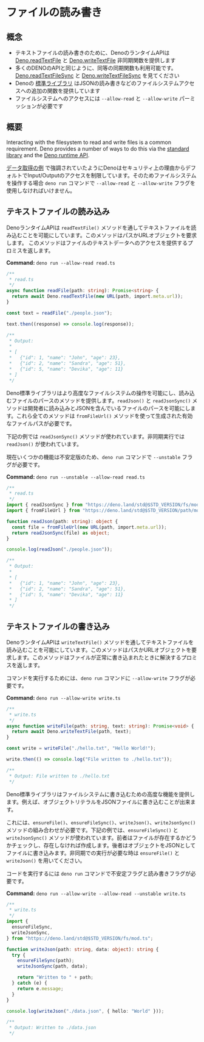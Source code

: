 <!-- # Read and Write Files -->
# ファイルの読み書き

<!-- ## Concepts -->
## 概念

<!--
- Deno's runtime API provides the
  [Deno.readTextFile](https://doc.deno.land/builtin/stable#Deno.readTextFile)
  and
  [Deno.writeTextFile](https://doc.deno.land/builtin/stable#Deno.writeTextFile)
  asynchronous functions for reading and writing entire text files
- Like many of Deno's APIs, synchronous alternatives are also available. See
  [Deno.readTextFileSync](https://doc.deno.land/builtin/stable#Deno.readTextFileSync)
  and
  [Deno.writeTextFileSync](https://doc.deno.land/builtin/stable#Deno.writeTextFileSync)
- Deno's [standard library]() provides additional functionality for file system
  access, for example reading and writing JSON
- Use `--allow-read` and `--allow-write` permissions to gain access to the file
  system
-->
- テキストファイルの読み書きのために、DenoのランタイムAPIは [Deno.readTextFile](https://doc.deno.land/builtin/stable#Deno.readTextFile) と [Deno.writeTextFile](https://doc.deno.land/builtin/stable#Deno.writeTextFile) 非同期関数を提供します
- 多くのDENOのAPIと同じように、同等の同期関数も利用可能です。[Deno.readTextFileSync](https://doc.deno.land/builtin/stable#Deno.readTextFileSync) と [Deno.writeTextFileSync](https://doc.deno.land/builtin/stable#Deno.writeTextFileSync) を見てください
- Denoの [標準ライブラリ]() はJSONの読み書きなどのファイルシステムアクセスへの追加の関数を提供しています
- ファイルシステムへのアクセスには `--allow-read` と `--allow-write` パーミッションが必要です

<!-- ## Overview -->
## 概要

Interacting with the filesystem to read and write files is a common requirement.
Deno provides a number of ways to do this via the
[standard library](https://deno.land/std) and the
[Deno runtime API](https://doc.deno.land/builtin/stable).

<!--
As highlighted in the [Fetch Data example](./fetch_data) Deno restricts access
to Input / Output by default for security reasons. Therefore when interacting
with the filesystem the `--allow-read` and `--allow-write` flags must be used
with the `deno run` command.
-->
[データ取得の例](./fetch_data) で強調されていたようにDenoはセキュリティ上の理由からデフォルトでInput/Outputのアクセスを制限しています。そのためファイルシステムを操作する場合 `deno run` コマンドで `--allow-read` と `--allow-write` フラグを使用しなければいけません。

<!-- ## Reading a text file -->
## テキストファイルの読み込み

<!--
The Deno runtime API makes it possible to read text files via the
`readTextFile()` method, it just requires a path string or URL object. The
method returns a promise which provides access to the file's text data.
-->
DenoランタイムAPIは `readTextFile()` メソッドを通してテキストファイルを読み込むことを可能にしています。このメソッドはパスかURLオブジェクトを要求します。
このメソッドはファイルのテキストデータへのアクセスを提供するプロミスを返します。

**Command:** `deno run --allow-read read.ts`

```typescript
/**
 * read.ts
 */
async function readFile(path: string): Promise<string> {
  return await Deno.readTextFile(new URL(path, import.meta.url));
}

const text = readFile("./people.json");

text.then((response) => console.log(response));

/**
 * Output:
 *
 * [
 *   {"id": 1, "name": "John", "age": 23},
 *   {"id": 2, "name": "Sandra", "age": 51},
 *   {"id": 5, "name": "Devika", "age": 11}
 * ]
 */
```

<!--
The Deno standard library enables more advanced interaction with the filesystem
and provides methods to read and parse files. The `readJson()` and
`readJsonSync()` methods allow developers to read and parse files containing
JSON. All these methods require is a valid file path string which can be
generated using the `fromFileUrl()` method.
-->
Deno標準ライブラリはより高度なファイルシステムの操作を可能にし、読み込むファイルのパースのメソッドを提供します。`readJson()` と `readJsonSync()` メソッドは開発者に読み込みとJSONを含んでいるファイルのパースを可能にします。これら全てのメソッドは `fromFileUrl()` メソッドを使って生成された有効なファイルパスが必要です。

<!--
In the example below the `readJsonSync()` method is used. For asynchronous
execution use the `readJson()` method.
-->
下記の例では `readJsonSync()` メソッドが使われています。非同期実行では `readJson()` が使われています。

<!--
Currently some of this functionality is marked as unstable so the `--unstable`
flag is required along with the `deno run` command.
-->
現在いくつかの機能は不安定版のため、`deno run` コマンドで `--unstable` フラグが必要です。

**Command:** `deno run --unstable --allow-read read.ts`

```typescript
/**
 * read.ts
 */
import { readJsonSync } from "https://deno.land/std@$STD_VERSION/fs/mod.ts";
import { fromFileUrl } from "https://deno.land/std@$STD_VERSION/path/mod.ts";

function readJson(path: string): object {
  const file = fromFileUrl(new URL(path, import.meta.url));
  return readJsonSync(file) as object;
}

console.log(readJson("./people.json"));

/**
 * Output:
 *
 * [
 *   {"id": 1, "name": "John", "age": 23},
 *   {"id": 2, "name": "Sandra", "age": 51},
 *   {"id": 5, "name": "Devika", "age": 11}
 * ]
 */
```

<!-- ## Writing a text file -->
## テキストファイルの書き込み

<!--
The Deno runtime API allows developers to write text to files via the
`writeTextFile()` method. It just requires a file path and text string. The
method returns a promise which resolves when the file was successfully written.
-->
DenoランタイムAPIは `writeTextFile()` メソッドを通してテキストファイルを読み込むことを可能にしています。このメソッドはパスかURLオブジェクトを要求します。このメソッドはファイルが正常に書き込まれたときに解決するプロミスを返します。

<!--
To run the command the `--allow-write` flag must be supplied to the `deno run`
command.
-->
コマンドを実行するためには、`deno run` コマンドに `--allow-write` フラグが必要です。

**Command:** `deno run --allow-write write.ts`

```typescript
/**
 * write.ts
 */
async function writeFile(path: string, text: string): Promise<void> {
  return await Deno.writeTextFile(path, text);
}

const write = writeFile("./hello.txt", "Hello World!");

write.then(() => console.log("File written to ./hello.txt"));

/**
 * Output: File written to ./hello.txt
 */
```

<!--
The Deno standard library makes available more advanced features to write to the
filesystem. For instance it is possible to write an object literal to a JSON
file.
-->
Deno標準ライブラリはファイルシステムに書き込むための高度な機能を提供します。例えば、オブジェクトリテラルをJSONファイルに書き込むことが出来ます。

<!--
This requires a combination of the `ensureFile()`, `ensureFileSync()`,
`writeJson()` and `writeJsonSync()` methods. In the example below the
`ensureFileSync()` and the `writeJsonSync()` methods are used. The former checks
for the existence of a file, and if it doesn't exist creates it. The latter
method then writes the object to the file as JSON. If asynchronous execution is
required use the `ensureFile()` and `writeJson()` methods.
-->
これには、`ensureFile()`、`ensureFileSync()`、`writeJson()`、`writeJsonSync()` メソッドの組み合わせが必要です。下記の例では、`ensureFileSync()` と `writeJsonSync()` メソッドが使われています。前者はファイルが存在するかどうかチェックし、存在しなければ作成します。後者はオブジェクトをJSONとしてファイルに書き込みます。非同期での実行が必要な時は `ensureFile()` と `writeJson()` を用いてください。

<!--
To execute the code the `deno run` command needs the unstable flag and both the
write and read flags.
-->
コードを実行するには `deno run` コマンドで不安定フラグと読み書きフラグが必要です。

**Command:** `deno run --allow-write --allow-read --unstable write.ts`

```typescript
/**
 * write.ts
 */
import {
  ensureFileSync,
  writeJsonSync,
} from "https://deno.land/std@$STD_VERSION/fs/mod.ts";

function writeJson(path: string, data: object): string {
  try {
    ensureFileSync(path);
    writeJsonSync(path, data);

    return "Written to " + path;
  } catch (e) {
    return e.message;
  }
}

console.log(writeJson("./data.json", { hello: "World" }));

/**
 * Output: Written to ./data.json
 */
```